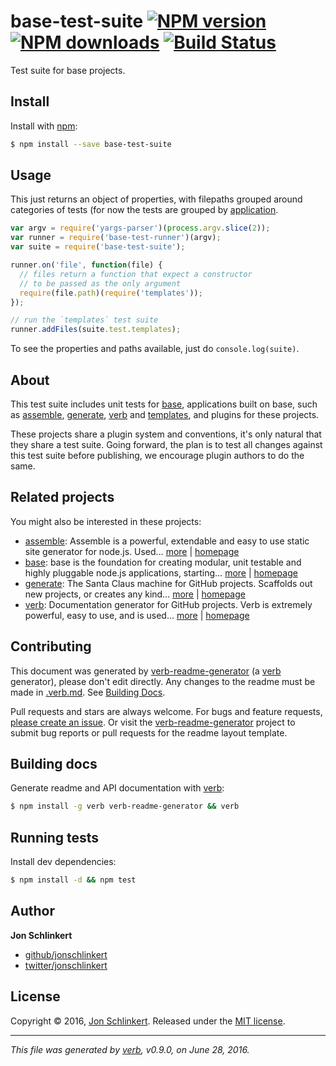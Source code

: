 # base-test-suite [![NPM version](https://img.shields.io/npm/v/base-test-suite.svg?style=flat)](https://www.npmjs.com/package/base-test-suite) [![NPM downloads](https://img.shields.io/npm/dm/base-test-suite.svg?style=flat)](https://npmjs.org/package/base-test-suite) [![Build Status](https://img.shields.io/travis/node-base/base-test-suite.svg?style=flat)](https://travis-ci.org/node-base/base-test-suite)

Test suite for base projects.

## Install

Install with [npm](https://www.npmjs.com/):

```sh
$ npm install --save base-test-suite
```

## Usage

This just returns an object of properties, with filepaths grouped around categories of tests (for now the tests are grouped by [application](#about).

```js
var argv = require('yargs-parser')(process.argv.slice(2));
var runner = require('base-test-runner')(argv);
var suite = require('base-test-suite');

runner.on('file', function(file) {
  // files return a function that expect a constructor 
  // to be passed as the only argument
  require(file.path)(require('templates'));
});

// run the `templates` test suite
runner.addFiles(suite.test.templates);
```

To see the properties and paths available, just do `console.log(suite)`.

## About

This test suite includes unit tests for [base](https://github.com/node-base/base), applications built on base, such as [assemble](https://github.com/assemble/assemble), [generate](https://github.com/generate/generate), [verb](https://github.com/verbose/verb) and [templates](https://github.com/jonschlinkert/templates), and plugins for these projects.

These projects share a plugin system and conventions, it's only natural that they share a test suite. Going forward, the plan is to test all changes against this test suite before publishing, we encourage plugin authors to do the same.

## Related projects

You might also be interested in these projects:

* [assemble](https://www.npmjs.com/package/assemble): Assemble is a powerful, extendable and easy to use static site generator for node.js. Used… [more](https://github.com/assemble/assemble) | [homepage](https://github.com/assemble/assemble "Assemble is a powerful, extendable and easy to use static site generator for node.js. Used by thousands of projects for much more than building websites, Assemble is also used for creating themes, scaffolds, boilerplates, e-books, UI components, API docum")
* [base](https://www.npmjs.com/package/base): base is the foundation for creating modular, unit testable and highly pluggable node.js applications, starting… [more](https://github.com/node-base/base) | [homepage](https://github.com/node-base/base "base is the foundation for creating modular, unit testable and highly pluggable node.js applications, starting with a handful of common methods, like `set`, `get`, `del` and `use`.")
* [generate](https://www.npmjs.com/package/generate): The Santa Claus machine for GitHub projects. Scaffolds out new projects, or creates any kind… [more](https://github.com/generate/generate) | [homepage](https://github.com/generate/generate "The Santa Claus machine for GitHub projects. Scaffolds out new projects, or creates any kind of required file or document from any given templates or source materials.")
* [verb](https://www.npmjs.com/package/verb): Documentation generator for GitHub projects. Verb is extremely powerful, easy to use, and is used… [more](https://github.com/verbose/verb) | [homepage](https://github.com/verbose/verb "Documentation generator for GitHub projects. Verb is extremely powerful, easy to use, and is used on hundreds of projects of all sizes to generate everything from API docs to readmes.")

## Contributing

This document was generated by [verb-readme-generator](https://github.com/verbose/verb-readme-generator) (a [verb](https://github.com/verbose/verb) generator), please don't edit directly. Any changes to the readme must be made in [.verb.md](.verb.md). See [Building Docs](#building-docs).

Pull requests and stars are always welcome. For bugs and feature requests, [please create an issue](../../issues/new). Or visit the [verb-readme-generator](https://github.com/verbose/verb-readme-generator) project to submit bug reports or pull requests for the readme layout template.

## Building docs

Generate readme and API documentation with [verb](https://github.com/verbose/verb):

```sh
$ npm install -g verb verb-readme-generator && verb
```

## Running tests

Install dev dependencies:

```sh
$ npm install -d && npm test
```

## Author

**Jon Schlinkert**

* [github/jonschlinkert](https://github.com/jonschlinkert)
* [twitter/jonschlinkert](http://twitter.com/jonschlinkert)

## License

Copyright © 2016, [Jon Schlinkert](https://github.com/jonschlinkert).
Released under the [MIT license](https://github.com/node-base/base-test-suite/blob/master/LICENSE).

***

_This file was generated by [verb](https://github.com/verbose/verb), v0.9.0, on June 28, 2016._